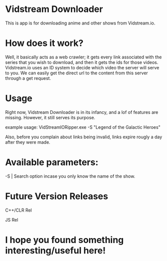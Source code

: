 # Vidstream Downloader
This is app is for downloading anime and other shows from Vidstream.io. 

# How does it work?
Well, it basically acts as a web crawler; it gets every link associated with the series that you wish to download, and then it gets the ids for those videos. Vidstream.io uses an ID system to decide which video the server will serve to you. We can easily get the direct url to the content from this server through a get request.

# Usage
Right now, Vidstream Downloader is in its infancy, and a lof of features are missing. However, it still serves its purpose.

example usage: VidStreamIORipper.exe -S "Legend of the Galactic Heroes"

Also, before you complain about links being invalid, links expire rougly a day after they were made.

# Available parameters:

-S | Search option incase you only know the name of the show.


# Future Version Releases

C++/CLR Rel

JS Rel

# I hope you found something interesting/useful here!
